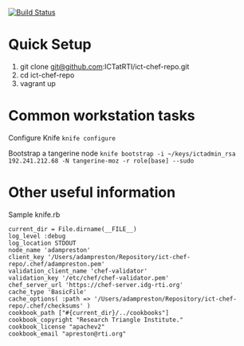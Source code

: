 
[![Build Status](https://travis-ci.org/ICTatRTI/ict-chef-repo.png?branch=master)](https://travis-ci.org/ICTatRTI/ict-chef-repo)


Quick Setup
==========

1. git clone git@github.com:ICTatRTI/ict-chef-repo.git
2. cd ict-chef-repo
3. vagrant up

Common workstation tasks
=============

Configure Knife
`knife configure`

Bootstrap a tangerine node
`knife bootstrap -i ~/keys/ictadmin_rsa 192.241.212.68 -N tangerine-moz -r role[base] --sudo`


Other useful information
=============

Sample knife.rb
```
current_dir = File.dirname(__FILE__)
log_level :debug
log_location STDOUT
node_name 'adampreston'
client_key '/Users/adampreston/Repository/ict-chef-repo/.chef/adampreston.pem'
validation_client_name 'chef-validator'
validation_key '/etc/chef/chef-validator.pem'
chef_server_url 'https://chef-server.idg-rti.org'
cache_type 'BasicFile'
cache_options( :path => '/Users/adampreston/Repository/ict-chef-repo/.chef/checksums' )
cookbook_path ["#{current_dir}/../cookbooks"]
cookbook_copyright "Research Triangle Institute."
cookbook_license "apachev2"
cookbook_email "apreston@rti.org"
``` 




